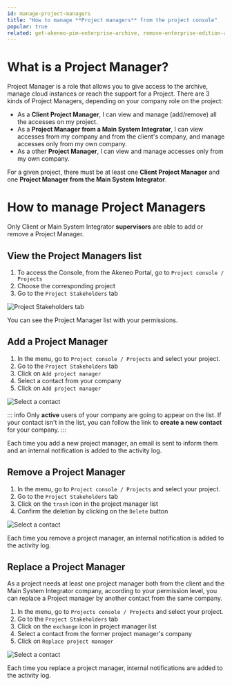 ```yaml
---
id: manage-project-managers
title: "How to manage **Project managers** from the project console" 
popular: true
related: get-akeneo-pim-enterprise-archive, remove-enterprise-edition-access
---
```


# What is a Project Manager?

Project Manager is a role that allows you to give access to the archive, manage cloud instances or reach the support for a Project.
There are 3 kinds of Project Managers, depending on your company role on the project:

* As a **Client Project Manager**, I can view and manage (add/remove) all the accesses on my project.
* As a **Project Manager from a Main System Integrator**, I can view accesses from my company and from the client's company, and manage accesses only from my own company.
* As a other **Project Manager**, I can view and manage accesses only from my own company.

For a given project, there must be at least one **Client Project Manager** and one **Project Manager from the Main System Integrator**.

# How to manage Project Managers

Only Client or Main System Integrator **supervisors** are able to add or remove a Project Manager.

## View the Project Managers list

1. To access the Console, from the Akeneo Portal, go to `Project console / Projects`
2. Choose the corresponding project
3. Go to the `Project Stakeholders` tab

![Project Stakeholders tab](../img/stakeholders_tab.png)

You can see the Project Manager list with your permissions.

## Add a Project Manager

1. In the menu, go to `Project console / Projects` and select your project.
2. Go to the `Project Stakeholders` tab
3. Click on `Add project manager`
4. Select a contact from your company
5. Click on `Add project manager`

![Select a contact](../img/add_project_manager.png)

::: info
Only **active** users of your company are going to appear on the list.
If your contact isn't in the list, you can follow the link to **create a new contact** for your company.
:::

Each time you add a new project manager, an email is sent to inform them and an internal notification is added to the activity log.

## Remove a Project Manager

1. In the menu, go to `Project console / Projects` and select your project.
2. Go to the `Project Stakeholders` tab
3. Click on the `trash` icon in the project manager list
4. Confirm the deletion by clicking on the `Delete` button

![Select a contact](../img/remove_project_manager.png)

Each time you remove a project manager, an internal notification is added to the activity log.

## Replace a Project Manager

As a project needs at least one project manager both from the client and the Main System Integrator company, according to your permission level, you can replace a Project manager by another contact from the same company.

1. In the menu, go to `Projects console / Projects` and select your project.
2. Go to the `Project Stakeholders` tab
3. Click on the `exchange` icon in project manager list
4. Select a contact from the former project manager's company
5. Click on `Replace project manager`

![Select a contact](../img/replace_project_manager.png)

Each time you replace a project manager, internal notifications are added to the activity log.
